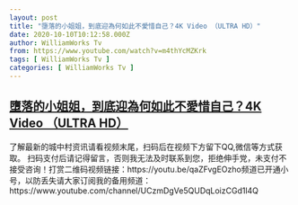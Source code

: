 ```yaml
---
layout: post
title: "墮落的小姐姐，到底迎為何如此不愛惜自己？4K Video （ULTRA HD）"
date: 2020-10-10T10:12:58.000Z
author: WilliamWorks Tv
from: https://www.youtube.com/watch?v=m4thYcMZKrk
tags: [ WilliamWorks Tv ]
categories: [ WilliamWorks Tv ]
---
```

<!--1602324778000-->
[墮落的小姐姐，到底迎為何如此不愛惜自己？4K Video （ULTRA HD）](https://www.youtube.com/watch?v=m4thYcMZKrk)
------

<div>
了解最新的城中村资讯请看视频末尾，扫码后在视频下方留下QQ,微信等方式获取。 扫码支付后请记得留言，否则我无法及时联系到您，拒绝伸手党，未支付不接受咨询！打赏二维码视频链接：https://youtu.be/qaZFvgEOzho频道已开通小号，以防丢失请大家订阅我的备用频道：https://www.youtube.com/channel/UCzmDgVe5QUDqLoizCGd1l4Q
</div>
